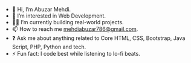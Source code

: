 - 👋 Hi, I’m Abuzar Mehdi.
- 👀 I’m interested in Web Development.
- 👨‍🎓 I’m currently building real-world projects.
- 📫 How to reach me mehdiabuzar786@gmail.com.
- ❓ Ask me about anything related to Core HTML, CSS, Bootstrap, Java Script, PHP, Python and tech.
- ⚡ Fun fact: I code best while listening to lo-fi beats.

<!---
Empire-coder/Empire-coder is a ✨ special ✨ repository because its `README.md` (this file) appears on your GitHub profile.
You can click the Preview link to take a look at your changes.
--->
